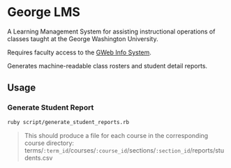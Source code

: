 
# George LMS

A Learning Management System
 for assisting instructional operations
 of classes taught at the George Washington University.

Requires faculty access to the [GWeb Info System](https://banweb.gwu.edu).

Generates machine-readable class rosters and student detail reports.

## Usage

### Generate Student Report

```` sh
ruby script/generate_student_reports.rb
````

> This should produce a file for each course in the corresponding course directory: terms/`:term_id`/courses/`:course_id`/sections/`:section_id`/reports/students.csv
